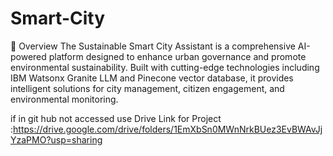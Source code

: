 # Smart-City
🌟 Overview
The Sustainable Smart City Assistant is a comprehensive AI-powered platform designed to enhance urban governance and promote environmental sustainability. Built with cutting-edge technologies including IBM Watsonx Granite LLM and Pinecone vector database, it provides intelligent solutions for city management, citizen engagement, and environmental monitoring.


if in git hub not accessed use Drive Link for Project :https://drive.google.com/drive/folders/1EmXbSn0MWnNrkBUez3EvBWAvJjYzaPMO?usp=sharing


